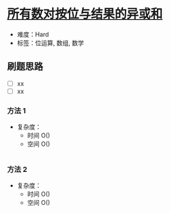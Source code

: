 # [所有数对按位与结果的异或和](https://leetcode-cn.com/problems/find-xor-sum-of-all-pairs-bitwise-and/)

- 难度：Hard
- 标签：位运算, 数组, 数学

## 刷题思路

- [ ] xx
- [ ] xx

### 方法 1

- 复杂度：
    - 时间 O()
    - 空间 O()

``` js

```

### 方法 2

- 复杂度：
    - 时间 O()
    - 空间 O()

``` js

```
